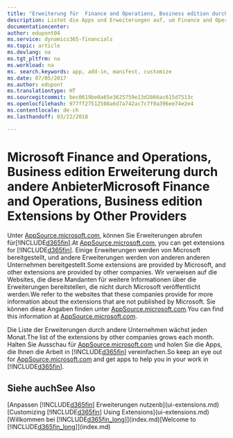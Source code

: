 ```yaml
---
title: "Erweiterung für  Finance and Operations, Business edition durch andere Anbieter | Microsoft Docs"
description: Listet die Apps und Erweiterungen auf, um Finance and Operations, Business edition., die von anderen Mandanten bereitgestellt werden, anzupassen.
documentationcenter: 
author: edupont04
ms.service: dynamics365-financials
ms.topic: article
ms.devlang: na
ms.tgt_pltfrm: na
ms.workload: na
ms. search.keywords: app, add-in, manifest, customize
ms.date: 07/05/2017
ms.author: edupont
ms.translationtype: HT
ms.sourcegitcommit: bec0619be0a65e3625759e13d2866ac615d7513c
ms.openlocfilehash: 977ff27512508a6d7a742ac7c7f0a396ee74e2e4
ms.contentlocale: de-ch
ms.lasthandoff: 03/22/2018

---
```

# <a name="microsoft-finance-and-operations-business-edition-extensions-by-other-providers"></a><span data-ttu-id="90f76-103">Microsoft Finance and Operations, Business edition Erweiterung durch andere Anbieter</span><span class="sxs-lookup"><span data-stu-id="90f76-103">Microsoft Finance and Operations, Business edition Extensions by Other Providers</span></span>
<span data-ttu-id="90f76-104">Unter [AppSource.microsoft.com](https://appsource.microsoft.com/), können Sie Erweiterungen abrufen für[!INCLUDE[d365fin](includes/d365fin_md.md)].</span><span class="sxs-lookup"><span data-stu-id="90f76-104">At [AppSource.microsoft.com](https://appsource.microsoft.com/), you can get extensions for [!INCLUDE[d365fin](includes/d365fin_md.md)].</span></span> <span data-ttu-id="90f76-105">Einige Erweiterungen werden von Microsoft bereitgestellt, und andere Erweiterungen werden von anderen anderen Unternehmen bereitgestellt.</span><span class="sxs-lookup"><span data-stu-id="90f76-105">Some extensions are provided by Microsoft, and other extensions are provided by other companies.</span></span> <span data-ttu-id="90f76-106">Wir verweisen auf die Websites, die diese Mandanten für weitere Informationen über die Erweiterungen bereitstellen, die nicht durch Microsoft veröffentlicht werden.</span><span class="sxs-lookup"><span data-stu-id="90f76-106">We refer to the websites that these companies provide for more information about the extensions that are not published by Microsoft.</span></span> <span data-ttu-id="90f76-107">Sie können diese Angaben finden unter [AppSource.microsoft.com](https://appsource.microsoft.com/en-us/marketplace/apps?product=dynamics-365%3Bdynamics-365-for-financials&page=1).</span><span class="sxs-lookup"><span data-stu-id="90f76-107">You can find this information at [AppSource.microsoft.com](https://appsource.microsoft.com/en-us/marketplace/apps?product=dynamics-365%3Bdynamics-365-for-financials&page=1).</span></span>  

<span data-ttu-id="90f76-108">Die Liste der Erweiterungen durch andere Unternehmen wächst jeden Monat.</span><span class="sxs-lookup"><span data-stu-id="90f76-108">The list of the extensions by other companies grows each month.</span></span> <span data-ttu-id="90f76-109">Halten Sie Ausschau für [AppSource.microsoft.com](https://appsource.microsoft.com/en-us/marketplace/apps?product=dynamics-365%3Bdynamics-365-for-financials&page=1) und holen Sie die Apps, die Ihnen die Arbeit in [!INCLUDE[d365fin](includes/d365fin_md.md)] vereinfachen.</span><span class="sxs-lookup"><span data-stu-id="90f76-109">So keep an eye out for [AppSource.microsoft.com](https://appsource.microsoft.com/en-us/marketplace/apps?product=dynamics-365%3Bdynamics-365-for-financials&page=1) and get apps to help you in your work in [!INCLUDE[d365fin](includes/d365fin_md.md)].</span></span>  

## <a name="see-also"></a><span data-ttu-id="90f76-110">Siehe auch</span><span class="sxs-lookup"><span data-stu-id="90f76-110">See Also</span></span>
<span data-ttu-id="90f76-111">[Anpassen [!INCLUDE[d365fin](includes/d365fin_md.md)] Erweiterungen nutzenb](ui-extensions.md)</span><span class="sxs-lookup"><span data-stu-id="90f76-111">[Customizing [!INCLUDE[d365fin](includes/d365fin_md.md)] Using Extensions](ui-extensions.md)</span></span>  
<span data-ttu-id="90f76-112">[Willkommen bei [!INCLUDE[d365fin_long](includes/d365fin_long_md.md)]](index.md)</span><span class="sxs-lookup"><span data-stu-id="90f76-112">[Welcome to [!INCLUDE[d365fin_long](includes/d365fin_long_md.md)]](index.md)</span></span>  

